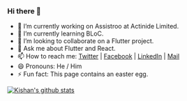 ### Hi there 👋


- 🔭 I’m currently working on Assistroo at Actinide Limited.
- 🌱 I’m currently learning BLoC.
- 👯 I’m looking to collaborate on a Flutter project.
- 💬 Ask me about Flutter and React.
- 📫 How to reach me: [Twitter](https://twitter.com/jst_kishan) | [Facebook](https://www.facebook.com/kishan1231) | [LinkedIn](https://www.linkedin.com/in/kishanju/) | [Mail](mailto:kishansharma1231@gmail.com)
- 😄 Pronouns: He / Him
- ⚡ Fun fact: This page contains an easter egg.


[![Kishan's github stats](https://github-readme-stats.vercel.app/api?username=kishanhitk)](https://github.com/kishanhitk/github-readme-stats)
